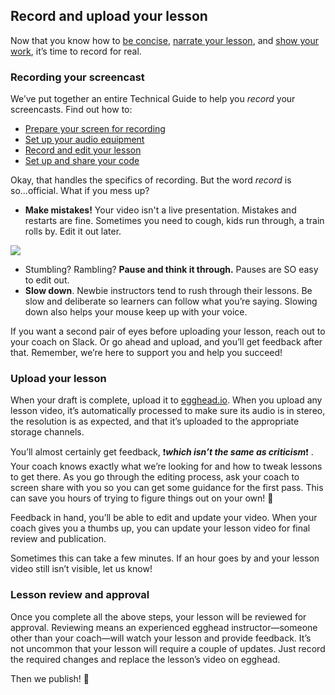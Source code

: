 ## Record and upload your lesson
Now that you know how to [be concise](#speak-concisely), [narrate your lesson](#how-to-instruct), and [show your work](#the-show-your-work-trick), it’s time to record for real.


### Recording your screencast

We’ve put together an entire Technical Guide to help you *record* your screencasts. Find out how to:

- [Prepare your screen for recording](#prepare-your-screen-for-recording)
- [Set up your audio equipment](#set-up-your-audio)
- [Record and edit your lesson](#record-your-lesson)
- [Set up and share your code](#sharing-your-code)

Okay, that handles the specifics of recording. But the word *record* is so...official. What if you mess up?


- **Make mistakes!** Your video isn't a live presentation. Mistakes and restarts are fine. Sometimes you need to cough, kids run through, a train rolls by. Edit it out later.

![](https://media1.giphy.com/media/3oKIPoAP1wLvewc7QI/giphy.gif)

- Stumbling? Rambling? **Pause and think it through.** Pauses are SO easy to edit out.
- **Slow down**. Newbie instructors tend to rush through their lessons. Be slow and deliberate so learners can follow what you’re saying. Slowing down also helps your mouse keep up with your voice.

If you want a second pair of eyes before uploading your lesson, reach out to your coach on Slack. Or go ahead and upload, and you’ll get feedback after that. Remember, we’re here to support you and help you succeed!


### Upload your lesson

When your draft is complete, upload it to [egghead.io](https://egghead.io/). When you upload any lesson video, it’s automatically processed to make sure its audio is in stereo, the resolution is as expected, and that it’s uploaded to the appropriate storage channels.

You’ll almost certainly get feedback, ❗***which isn’t the same as criticism***❗ . Your coach knows exactly what we’re looking for and how to tweak lessons to get there. As you go through the editing process, ask your coach to screen share with you so you can get some guidance for the first pass. This can save you hours of trying to figure things out on your own! 🙂

Feedback in hand, you’ll be able to edit and update your video. When your coach gives you a thumbs up, you can update your lesson video for final review and publication.

Sometimes this can take a few minutes. If an hour goes by and your lesson video still isn’t visible, let us know!


### Lesson review and approval

Once you complete all the above steps, your lesson will be reviewed for approval. Reviewing means an experienced egghead instructor—someone other than your coach—will watch your lesson and provide feedback. It’s not uncommon that your lesson will require a couple of updates. Just record the required changes and replace the lesson’s video on egghead.

Then we publish! 🍾
